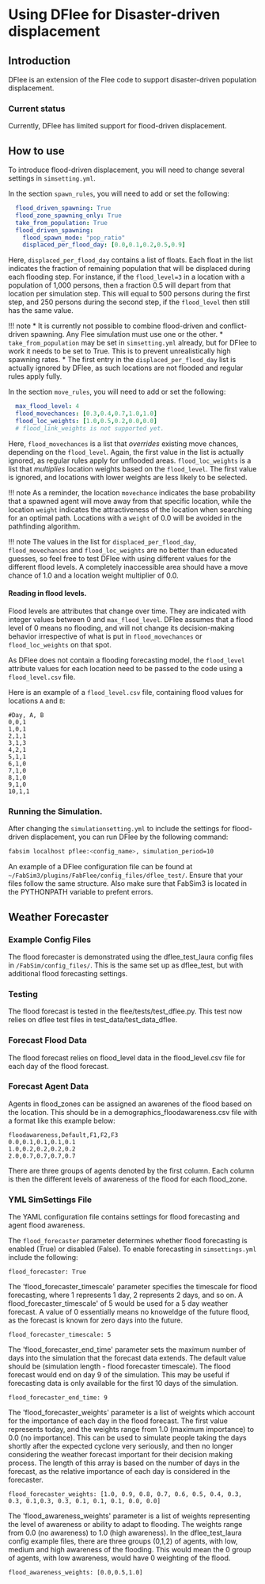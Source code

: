Using DFlee for Disaster-driven displacement
=====

## Introduction

DFlee is an extension of the Flee code to support disaster-driven population displacement.

### Current status
Currently, DFlee has limited support for flood-driven displacement.


## How to use

To introduce flood-driven displacement, you will need to change several settings in `simsetting.yml`.

In the section `spawn_rules`, you will need to add or set the following:
```yaml
  flood_driven_spawning: True
  flood_zone_spawning_only: True
  take_from_population: True
  flood_driven_spawning:
    flood_spawn_mode: "pop_ratio"
    displaced_per_flood_day: [0.0,0.1,0.2,0.5,0.9]
```

Here, `displaced_per_flood_day` contains a list of floats. Each float in the list indicates the fraction of remaining population that will be displaced during each flooding step. For instance, if the `flood_level=3` in a location with a population of 1,000 persons, then a fraction 0.5 will depart from that location per simulation step. This will equal to 500 persons during the first step, and 250 persons during the second step, if the `flood_level` then still has the same value.

!!! note
        * It is currently not possible to combine flood-driven and conflict-driven spawning. Any Flee simulation must use one or the other.
        * `take_from_population` may be set in `simsetting.yml` already, but for DFlee to work it needs to be set to True. This is to prevent unrealistically high spawning rates.
        * The first entry in the `displaced_per_flood_day` list is actually ignored by DFlee, as such locations are not flooded and regular rules apply fully.

In the section `move_rules`, you will need to add or set the following:
```yaml
  max_flood_level: 4
  flood_movechances: [0.3,0.4,0.7,1.0,1.0]
  flood_loc_weights: [1.0,0.5,0.2,0.0,0.0]
  # flood_link_weights is not supported yet.
```

Here, `flood_movechances` is a list that *overrides* existing move chances, depending on the `flood_level`. Again, the first value in the list is actually ignored, as regular rules apply for unflooded areas. `flood_loc_weights` is a list that *multiplies* location weights based on the `flood_level`. The first value is ignored, and locations with lower weights are less likely to be selected.

!!! note
        As a reminder, the location `movechance` indicates the base probability that a spawned agent will move away from that specific location, while the location `weight` indicates the attractiveness of the location when searching for an optimal path. Locations with a `weight` of 0.0 will be avoided in the pathfinding algorithm.

!!! note
        The values in the list for `displaced_per_flood_day`, `flood_movechances` and `flood_loc_weights` are no better than educated guesses, so feel free to test DFlee with using different values for the different flood levels. A completely inaccessible area should have a move chance of 1.0 and a location weight multiplier of 0.0.

#### Reading in flood levels.

Flood levels are attributes that change over time. They are indicated with integer values between 0 and `max_flood_level`. DFlee assumes that a flood level of 0 means no flooding, and will not change its decision-making behavior irrespective of what is put in `flood_movechances` or `flood_loc_weights` on that spot.

As DFlee does not contain a flooding forecasting model, the `flood_level` attribute values for each location need to be passed to the code using a `flood_level.csv` file.

Here is an example of a `flood_level.csv` file, containing flood values for locations `A` and `B`:

```csv
#Day, A, B
0,0,1
1,0,1
2,1,1
3,1,3
4,2,1
5,1,1
6,1,0
7,1,0
8,1,0
9,1,0
10,1,1
```

### Running the Simulation.

After changing the `simulationsetting.yml` to include the settings for flood-driven displacement, you can run DFlee by the following command:
```sh
fabsim localhost pflee:<config_name>, simulation_period=10
```
An example of a DFlee configuration file can be found at `~/FabSim3/plugins/FabFlee/config_files/dflee_test/`. Ensure that your files follow the same structure.
Also make sure that FabSim3 is located in the PYTHONPATH variable to prefent errors.

## Weather Forecaster 

### Example Config Files
The flood forecaster is demonstrated using the dflee_test_laura config files in `/FabSim/config_files/`. This is the same set up as dflee_test, but with additional flood forecasting settings. 

###  Testing 

The flood forecast is tested in the flee/tests/test_dflee.py. This test now relies on dflee test files in test_data/test_data_dflee. 

###  Forecast Flood Data
The flood forecast relies on flood_level data in the flood_level.csv file for each day of the flood forecast.

### Forecast Agent Data
Agents in flood_zones can be assigned an awarenes of the flood based on the location.
This should be in a demographics_floodawareness.csv file with a format like this example below:
```
floodawareness,Default,F1,F2,F3
0.0,0.1,0.1,0.1,0.1
1.0,0.2,0.2,0.2,0.2
2.0,0.7,0.7,0.7,0.7
```
There are three groups of agents denoted by the first column. 
Each column is then the different levels of awareness of the flood for each flood_zone. 


### YML SimSettings File  
The YAML configuration file contains settings for flood forecasting and agent flood awareness. 

The `flood_forecaster` parameter determines whether flood forecasting is enabled (True) or disabled (False). To enable forecasting in `simsettings.yml` include the following:
```
flood_forecaster: True
```

The 'flood_forecaster_timescale' parameter specifies the timescale for flood forecasting, where 1 represents 1 day, 2 represents 2 days, and so on. A flood_forecaster_timescale' of 5 would be used for a 5 day weather forecast. A value of 0 essentially means no knoweldge of the future flood, as the forecast is known for zero days into the future. 
```
flood_forecaster_timescale: 5
```

The 'flood_forecaster_end_time' parameter sets the maximum number of days into the simulation that the forecast data extends. The default value should be (simulation length - flood forecaster timescale). The flood forecast would end on day 9 of the simulation. This may be useful if forecasting data is only available for the first 10 days of the simulation. 
```
flood_forecaster_end_time: 9
```

The 'flood_forecaster_weights' parameter is a list of weights which account for the importance of each day in the flood forecast. The first value represents today, and the weights range from 1.0 (maximum importance) to 0.0 (no importance). This can be used to simulate people taking the days shortly after the expected cyclone very seriously, and then no longer considering the weather forecast important for their decision making process. 
The length of this array is based on the number of days in the forecast, as the relative importance of each day is considered in the forecaster. 
```
flood_forecaster_weights: [1.0, 0.9, 0.8, 0.7, 0.6, 0.5, 0.4, 0.3, 0.3, 0.1,0.3, 0.3, 0.1, 0.1, 0.1, 0.0, 0.0]
```

The 'flood_awareness_weights' parameter is a list of weights representing the level of awareness or ability to adapt to flooding. The weights range from 0.0 (no awareness) to 1.0 (high awareness). In the dflee_test_laura config example files, there are three groups (0,1,2) of agents, with low, medium and high awareness of the flooding. This would mean the 0 group of agents, with low awareness, would have 0 weighting of the flood. 
```
flood_awareness_weights: [0.0,0.5,1.0] 
```
